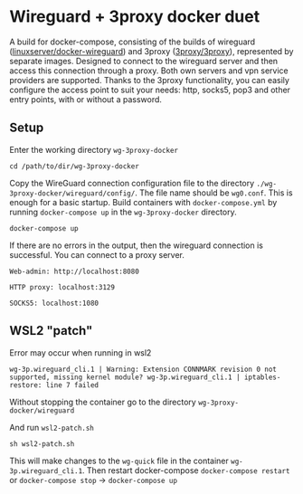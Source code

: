 # Wireguard + 3proxy docker duet
A build for docker-compose, consisting of the builds of wireguard ([linuxserver/docker-wireguard](https://github.com/linuxserver/docker-wireguard)) and 3proxy ([3proxy/3proxy](https://github.com/3proxy/3proxy)), represented by separate images. Designed to connect to the wireguard server and then access this connection through a proxy.
Both own servers and vpn service providers are supported. Thanks to the 3proxy functionality, you can easily configure the access point to suit your needs: http, socks5, pop3 and other entry points, with or without a password.

## Setup
Enter the working directory `wg-3proxy-docker`

```
cd /path/to/dir/wg-3proxy-docker
```

Copy the WireGuard connection configuration file to the directory `./wg-3proxy-docker/wireguard/config/`. The file name should be `wg0.conf`.
This is enough for a basic startup.
Build containers with `docker-compose.yml` by running `docker-compose up` in the `wg-3proxy-docker` directory.
```
docker-compose up
```
If there are no errors in the output, then the wireguard connection is successful. You can connect to a proxy server.

`Web-admin: http://localhost:8080`

`HTTP proxy: localhost:3129`

`SOCKS5: localhost:1080`

## WSL2 "patch"

Error may occur when running in wsl2

`wg-3p.wireguard_cli.1 | Warning: Extension CONNMARK revision 0 not supported, missing kernel module?
wg-3p.wireguard_cli.1 | iptables-restore: line 7 failed`

Without stopping the container go to the directory `wg-3proxy-docker/wireguard`

And run `wsl2-patch.sh`

```
sh wsl2-patch.sh
```

This will make changes to the `wg-quick` file in the container `wg-3p.wireguard_cli.1`.
Then restart docker-compose `docker-compose restart` or `docker-compose stop` -> `docker-compose up`
